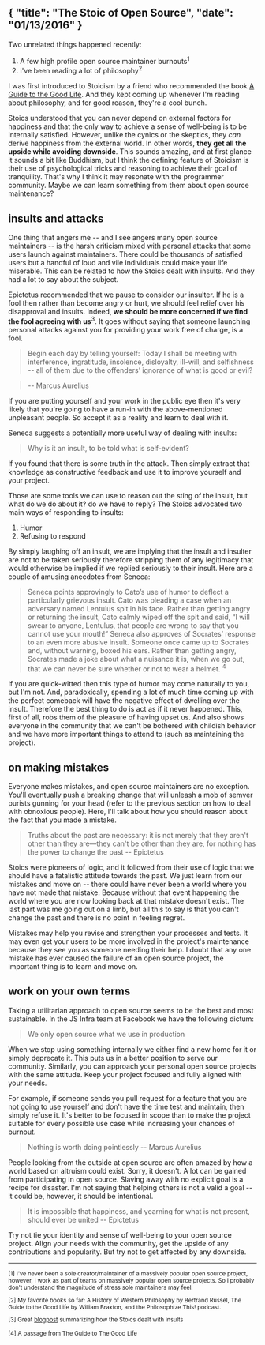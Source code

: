 {
  "title": "The Stoic of Open Source",
  "date": "01/13/2016"
}
---

Two unrelated things happened recently:

1. A few high profile open source maintainer burnouts<sup>1</sup>
2. I've been reading a lot of philosophy<sup>2</sup>

I was first introduced to Stoicism by a friend who recommended the book [A Guide
to the Good
Life](http://www.amazon.com/Guide-Good-Life-Ancient-Stoic/dp/0195374614). And
they kept coming up whenever I'm reading about philosophy, and for good reason,
they're a cool bunch.

Stoics understood that you can never depend on external factors for happiness
and that the only way to achieve a sense of well-being is to be internally
satisfied. However, unlike the cynics or the skeptics, they *can* derive
happiness from the external world. In other words, **they get all the upside
while avoiding downside**. This sounds amazing, and at first glance it sounds a
bit like Buddhism, but I think the defining feature of Stoicism is their use of
psychological tricks and reasoning to achieve their goal of tranquility. That's
why I think it may resonate with the programmer community. Maybe we can learn
something from them about open source maintenance?

## insults and attacks

One thing that angers me -- and I see angers many open source
maintainers -- is the harsh criticism mixed with personal attacks that some
users launch against maintainers. There could be thousands of satisfied
users but a handful of loud and vile individuals could make your life
miserable. This can be related to how the Stoics dealt with insults. And they
had a lot to say about the subject.

Epictetus recommended that we pause to consider our insulter. If he is a fool then
rather than become angry or hurt, we should feel relief over his disapproval and
insults. Indeed, **we should be more concerned if we find the fool agreeing with
us**<sup>3</sup>. It goes without saying that someone launching personal attacks
against you for providing your work free of charge, is a fool.

>Begin each day by telling yourself: Today I shall be meeting with interference,
>ingratitude, insolence, disloyalty, ill-will, and selfishness -- all of them
>due to the offenders’ ignorance of what is good or evil?

> -- Marcus Aurelius

If you are putting yourself and your work in the public eye then it's very
likely that you're going to have a run-in with the above-mentioned unpleasant
people. So accept it as a reality and learn to deal with it.

Seneca suggests a potentially more useful way of dealing with insults:

> Why is it an insult, to be told what is self-evident?

If you found that there is some truth in the attack. Then simply extract that
knowledge as constructive feedback and use it to improve yourself and your project.

Those are some tools we can use to reason out the sting of the insult, but
what do we do about it? do we have to reply? The Stoics advocated two main ways of
responding to insults:

1. Humor
2. Refusing to respond

By simply laughing off an insult, we are implying that the insult and insulter
are not to be taken seriously therefore stripping them of any legitimacy that would
otherwise be implied if we replied seriously to their insult. Here are a couple
of amusing anecdotes from Seneca:

>Seneca points approvingly to Cato’s use of humor to deflect a particularly
>grievous insult. Cato was pleading a case when an adversary named Lentulus spit
>in his face. Rather than getting angry or returning the insult, Cato calmly
>wiped off the spit and said, “I will swear to anyone, Lentulus, that people are
>wrong to say that you cannot use your mouth!” Seneca also approves of Socrates’
>response to an even more abusive insult.  Someone once came up to Socrates and,
>without warning, boxed his ears. Rather than getting angry, Socrates made a joke
>about what a nuisance it is, when we go out, that we can never be sure whether
>or not to wear a helmet. <sup>4</sup>

If you are quick-witted then this type of humor may come naturally to you, but I'm
not. And, paradoxically, spending a lot of much time coming up with the perfect comeback
will have the negative effect of dwelling over the insult. Therefore the best
thing to do is act as if it never happened. This, first of all, robs them
of the pleasure of having upset us. And also shows everyone in the community
that we can't be bothered with childish behavior and we have more important
things to attend to (such as maintaining the project).

## on making mistakes

Everyone makes mistakes, and open source maintainers are no exception. You'll
eventually push a breaking change that will unleash a mob of semver purists
gunning for your head (refer to the previous section on how to deal with
obnoxious people). Here, I'll talk about how you should reason about the fact
that you made a mistake.

>Truths about the past are necessary: it is not merely that they aren't other
>than they are—they can't be other than they are, for nothing has the power to
>change the past -- Epictetus

Stoics were pioneers of logic, and it followed from their use of logic that
we should have a fatalistic attitude towards the past. We just learn from our
mistakes and move on -- there could have never been a world where you have not made
that mistake. Because without that event happening the world where you are now
looking back at that mistake doesn't exist. The last part was me going out on a
limb, but all this to say is that you can't change the past and there is no
point in feeling regret.

Mistakes may help you revise and strengthen your processes and tests. It may
even get your users to be more involved in the project's maintenance because they
see you as someone needing their help. I doubt that any one mistake has ever
caused the failure of an open source project, the important thing is to learn
and move on.

## work on your own terms

Taking a utilitarian approach to open source seems to be the best and most
sustainable. In the JS Infra team at
Facebook we have the following dictum:

> We only open source what we use in production

When we stop using something internally we either find a new home for it or
simply deprecate it. This puts us in a better position to serve our community. Similarly, you
can approach your personal open source projects with the same attitude. Keep
your project focused and fully aligned with your needs.

For example, if someone sends you pull request for a feature that you are not
going to use yourself and don't have the time test and maintain, then simply refuse it. It's
better to be focused in scope than to make the project suitable for every
possible use case while increasing your chances of burnout.

> Nothing is worth doing pointlessly -- Marcus Aurelius

People looking from the outside at open source are often amazed by how a
world based on altruism could exist. Sorry, it doesn't. A lot can be gained from
participating in open source. Slaving away with no explicit goal is a recipe
for disaster. I'm not saying that helping others is not a valid a
goal -- it could be, however, it should be intentional.

>It is impossible that happiness, and yearning for what is not present, should
>ever be united -- Epictetus

Try not tie your identity and sense of well-being to your open source
project. Align your needs with the community, get the upside of any contributions and
popularity. But try not to get affected by any downside.

---
<small>
[1] I've never been a sole creator/maintainer of a massively popular open
source project, however, I work as part of teams on massively popular open
source projects. So I probably don't understand the magnitude of stress sole
maintainers may feel.

[2] My favorite books so far: A History of Western Philosophy by Bertrand Russel,
The Guide to the Good Life by William Braxton, and the Philosophize This! podcast.

[3] Great [blogpost](http://throughablogdarkly.blogspot.com/2012/12/stoicism-dealing-with-insults.html?m=1) summarizing how the Stoics dealt with insults

[4] A passage from The Guide to The Good Life
</small>
